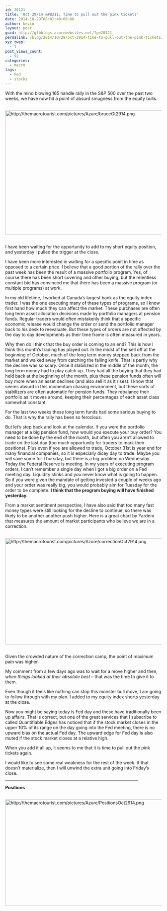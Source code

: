 ```yaml
---
id: 20121
title: 'Oct 29/14 &#8211; Time to pull out the pink tickets'
date: 2014-10-29T08:01:40+00:00
author: kevin
layout: post
guid: http://gfbblogs.azurewebsites.net/?p=20121
permalink: /blog/2014/10/29/oct-2914-time-to-pull-out-the-pink-tickets/
xyz_twap:
  - 1
post_views_count:
  - 92
categories:
  - macro
tags:
  - Fed
  - stocks
---
```

With the mind blowing 165 handle rally in the S&P 500 over the past two weeks, we have now hit a point of absurd smugness from the equity bulls. 


  <img src="http://themacrotourist.com/pictures/Azure/bruceOt2914.png" style="margin:30px auto;display:block;" alt="http://themacrotourist.com/pictures/Azure/bruceOt2914.png" width="600" height="400">

I have been waiting for the opportunity to add to my short equity position, and yesterday I pulled the trigger at the close. 

I have been more interested in waiting for a specific point in time as opposed to a certain price. I believe that a good portion of the rally over the past week has been the result of a massive portfolio program. Yes, of course there has been short covering and other buying, but the relentless constant bid has convinced me that there has been a massive program (or multiple programs) at work. 

In my old lifetime, I worked at Canada&#8217;s largest bank as the equity index trader. I was the one executing many of these types of programs, so I know first hand how much they can affect the market. These purchases are often long term asset allocation decisions made by portfolio managers at pension funds. Regular traders would often mistakenly think that a specific economic release would change the order or send the portfolio manager back to his desk to reevaluate. But these types of orders are not affected by the day to day developments as their time frame is often measured in years. 

Why then do I think that the buy order is coming to an end? This is how I think this month&#8217;s trading has played out. In the midst of the sell off at the beginning of October, much of the long term money stepped back from the market and walked away from catching the falling knife. That is partly why the decline was so scary. Once it stabilized in the middle of the month, the long term money had to play catch up. They had all the buying that they had held back at the beginning of the month, plus these pension funds often will buy more when an asset declines (and also sell it as it rises). I know that seems absurd in this momentum chasing environment, but these sorts of stabilizers are often automatic for pension funds. They rebalance their portfolio as it moves around, keeping their percentages of each asset class somewhat constant. 

For the last two weeks these long term funds had some serious buying to do. That is why the rally has been so ferocious. 

But let&#8217;s step back and look at the calendar. If you were the portfolio manager at a big pension fund, how would you execute your buy order? You need to be done by the end of the month, but often you aren&#8217;t allowed to trade on the last day (too much opportunity for traders to mark their positions). Plus even if you are allowed to trade, October 31st is year end for many financial companies, so it is especially dicey day to trade. Maybe you will save some for Thursday, but there is a big problem on Wednesday. Today the Federal Reserve is meeting. In my years of executing program orders, I can&#8217;t remember a single day when I got a big order on a Fed meeting day. Liquidity stinks and you never know what is going to happen. So if you were given the mandate of getting invested a couple of weeks ago and your order was really big, you would probably aim for Tuesday for the order to be complete. **I think that the program buying will have finished yesterday.**

From a market sentiment perspective, I have also said that too many fast money types were still looking for the decline to continue, so there was likely to be another another push higher. Here is a great chart by Yardeni that measures the amount of market participants who believe we are in a correction.


  <img src="http://themacrotourist.com/pictures/Azure/correctionOct2914.png" style="margin:30px auto;display:block;" alt="http://themacrotourist.com/pictures/Azure/correctionOct2914.png" width="600" height="342">

Given the crowded nature of the correction camp, the point of maximum pain was higher. 

My comment from a few days ago was to wait for a move higher and then, _when things looked at their absolute best_ &#8211; that was the time to give it to them. 

Even though it feels like nothing can stop this monster bull move, I am going to follow through with my plan. I added to my equity index shorts yesterday at the close. 

Now you might be saying today is Fed day and these have traditionally been up affairs. That is correct, but one of the great services that I subscribe to called Quantifiable Edges has noticed that if the stock market closes in the upper 10% of its range on the day going into the Fed meeting, there is no upward bias on the actual Fed day. The upward edge for Fed day is also muted if the stock market closes at a relative high. 

When you add it all up, it seems to me that it is time to pull out the pink tickets again. 

I would like to see some real weakness for the rest of the week. If that doesn&#8217;t materialize, then I will unwind the extra unit going into Friday&#8217;s close. 

<hr size="3" width="85%" />

**Positions**


  <img src="http://themacrotourist.com/pictures/Azure/PositionsOct2914.png" style="margin:30px auto;display:block;" alt="http://themacrotourist.com/pictures/Azure/PositionsOct2914.png" width="600" height="342"></p>